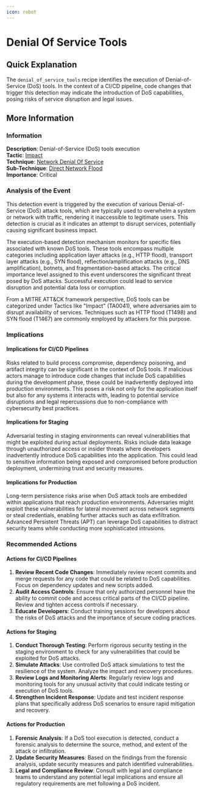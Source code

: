 ```yaml
---
icon: robot
---
```


# Denial Of Service Tools

## Quick Explanation

The `denial_of_service_tools` recipe identifies the execution of Denial-of-Service (DoS) tools. In the context of a CI/CD pipeline, code changes that trigger this detection may indicate the introduction of DoS capabilities, posing risks of service disruption and legal issues.

## More Information

### Information

**Description**: Denial-of-Service (DoS) tools execution  
**Tactic**: [Impact](https://jibril.garnet.ai/mitre/mitre/ta0040)  
**Technique**: [Network Denial Of Service](https://jibril.garnet.ai/mitre/mitre/ta0040/t1498)  
**Sub-Technique**: [Direct Network Flood](https://jibril.garnet.ai/mitre/mitre/ta0040/t1498/t1498.001)  
**Importance**: Critical

### Analysis of the Event

This detection event is triggered by the execution of various Denial-of-Service (DoS) attack tools, which are typically used to overwhelm a system or network with traffic, rendering it inaccessible to legitimate users. This detection is crucial as it indicates an attempt to disrupt services, potentially causing significant business impact.

The execution-based detection mechanism monitors for specific files associated with known DoS tools. These tools encompass multiple categories including application layer attacks (e.g., HTTP flood), transport layer attacks (e.g., SYN flood), reflection/amplification attacks (e.g., DNS amplification), botnets, and fragmentation-based attacks. The critical importance level assigned to this event underscores the significant threat posed by DoS attacks. Successful execution could lead to service disruption and potential data loss or corruption.

From a MITRE ATT\&CK framework perspective, DoS tools can be categorized under Tactics like "Impact" (TA0041), where adversaries aim to disrupt availability of services. Techniques such as HTTP flood (T1498) and SYN flood (T1467) are commonly employed by attackers for this purpose.

### Implications

#### Implications for CI/CD Pipelines

Risks related to build process compromise, dependency poisoning, and artifact integrity can be significant in the context of DoS tools. If malicious actors manage to introduce code changes that include DoS capabilities during the development phase, these could be inadvertently deployed into production environments. This poses a risk not only for the application itself but also for any systems it interacts with, leading to potential service disruptions and legal repercussions due to non-compliance with cybersecurity best practices.

#### Implications for Staging

Adversarial testing in staging environments can reveal vulnerabilities that might be exploited during actual deployments. Risks include data leakage through unauthorized access or insider threats where developers inadvertently introduce DoS capabilities into the application. This could lead to sensitive information being exposed and compromised before production deployment, undermining trust and security measures.

#### Implications for Production

Long-term persistence risks arise when DoS attack tools are embedded within applications that reach production environments. Adversaries might exploit these vulnerabilities for lateral movement across network segments or steal credentials, enabling further attacks such as data exfiltration. Advanced Persistent Threats (APT) can leverage DoS capabilities to distract security teams while conducting more sophisticated intrusions.

### Recommended Actions

#### Actions for CI/CD Pipelines

1. **Review Recent Code Changes**: Immediately review recent commits and merge requests for any code that could be related to DoS capabilities. Focus on dependency updates and new scripts added.
2. **Audit Access Controls**: Ensure that only authorized personnel have the ability to commit code and access critical parts of the CI/CD pipeline. Review and tighten access controls if necessary.
3. **Educate Developers**: Conduct training sessions for developers about the risks of DoS attacks and the importance of secure coding practices.

#### Actions for Staging

1. **Conduct Thorough Testing**: Perform rigorous security testing in the staging environment to check for any vulnerabilities that could be exploited for DoS attacks.
2. **Simulate Attacks**: Use controlled DoS attack simulations to test the resilience of the system. Analyze the impact and recovery procedures.
3. **Review Logs and Monitoring Alerts**: Regularly review logs and monitoring tools for any unusual activity that could indicate testing or execution of DoS tools.
4. **Strengthen Incident Response**: Update and test incident response plans that specifically address DoS scenarios to ensure rapid mitigation and recovery.

#### Actions for Production

1. **Forensic Analysis**: If a DoS tool execution is detected, conduct a forensic analysis to determine the source, method, and extent of the attack or infiltration.
2. **Update Security Measures**: Based on the findings from the forensic analysis, update security measures and patch identified vulnerabilities.
3. **Legal and Compliance Review**: Consult with legal and compliance teams to understand any potential legal implications and ensure all regulatory requirements are met following a DoS incident.
